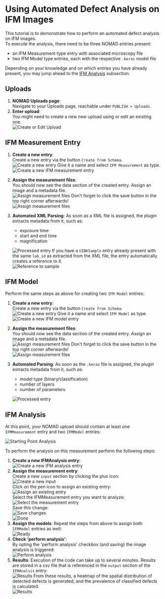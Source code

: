 # Using Automated Defect Analysis on IFM Images

This tutorial is to demonstrate how to perform an automated defect analysis on IFM images.  
To execute the analysis, there need to be three NOMAD entries present: 

* an IFM Measurement type entry with associated microscopy file
* two IFM Model type entries, each with the respective `.keras` model file

Depending on your knowledge and on which entries you have already present, you may jump ahead to the [IFM Analysis](#ifm-analysis) subsection. 

## Uploads

1. **NOMAD Uploads page**:  
    Navigate to your Uploads page, reachable under `PUBLISH > Uploads`.
2. **Enter upload**:  
    You might need to create a new new upload using  or edit an existing one.  
    ![Create or Edit Upload](../assets/tutorial_ifm/create_edit_upload.png)

## IFM Measurement Entry

1. **Create a new entry**:  
    Create a new entry via the button `Create from Schema`.  
    ![Create a new entry](../assets/tutorial_ifm/create_new_entry.png)
    Give it a name and select `IFM Measurement` as type.  
    ![Create a new IFM measurement entry](../assets/tutorial_ifm/create_new_entry_measurement.png)
2. **Assign the measurement files**:  
    You should now see the data section of the created entry. Assign an image and a metadata file.  
    ![Assign measurement files](../assets/tutorial_ifm/measurement_assign_files.png)
    Don't forget to click the save button in the top right corner afterwards!  
    ![Assign measurement files](../assets/tutorial_ifm/measurement_assign_files_save.png)
3. **Automated XML Parsing**:
    As soon as a XML file is assigned, the plugin extracts metadata from it, such as:
    * exposure time
    * start and end time
    * magnification

    ![Processed entry](../assets/tutorial_ifm/measurement_assign_files_processed.png)
    If you have a `UIBKSample` entry already present with the same `lab_id` as extracted from the XML file, the entry automatically creates a reference to it.  
    ![Reference to sample](../assets/tutorial_ifm/measurement_assign_files_reference.png)


## IFM Model

Perform the same steps as above for creating two `IFM Model` entries:

1. **Create a new entry**:  
    Create a new entry via the button `Create from Schema`.  
    ![Create a new entry](../assets/tutorial_ifm/create_new_entry.png)
    Give it a name and select `IFM Model` as type.  
    ![Create a new IFM model entry](../assets/tutorial_ifm/create_new_entry_model.png)
2. **Assign the measurement files**:  
    You should now see the data section of the created entry. Assign an image and a metadata file.  
    ![Assign measurement files](../assets/tutorial_ifm/model_assign_files.png)
    Don't forget to click the save button in the top right corner afterwards!  
    ![Assign measurement files](../assets/tutorial_ifm/model_assign_files_save.png)
3. **Automated Parsing**:
    As soon as the `.keras` file is assigned, the plugin extracts metadata from it, such as:
    * model type (binary/classification)
    * number of layers
    * number of parameters

    ![Processed entry](../assets/tutorial_ifm/model_assign_files_processed.png)
   

## IFM Analysis

At this point, your NOMAD upload should contain at least one `IFMMeasurement` entry and two `IFMModel` entries:

![Starting Point Analysis](../assets/tutorial_ifm/analysis_start.png)

To perform the analysis on this measurement perform the following steps: 

1. **Create a new IFMAnalysis entry**:  
    ![Create a new IFM analysis entry](../assets/tutorial_ifm/create_new_entry_analysis.png)
2. **Assign the measurement entry**:  
    Create a new `input` section by clicking the plus icon:  
    ![Create a new input](../assets/tutorial_ifm/analysis_reference_add.png)  
    Click on the pen icon to assign an existing entry:  
    ![Assign an existing entry](../assets/tutorial_ifm/analysis_reference_assign.png)  
    Select the IFMMeasurement entry you want to analyze:  
    ![Select the measurement entry](../assets/tutorial_ifm/analysis_reference_select.png)  
    Save this change:  
    ![Save changes](../assets/tutorial_ifm/analysis_reference_save.png)  
    ![Done](../assets/tutorial_ifm/analysis_reference_assigned.png)  
3. **Assign the models**:
    Repeat the steps from above to assign both `IFMModel` entries as well:  
    ![Ready](../assets/tutorial_ifm/analysis_ready.png)  
4. **Check 'perform analysis'**:  
    By opting the 'perform analysis' checkbox (and saving) the image analysis is triggered:  
    ![Perform analysis](../assets/tutorial_ifm/analysis_perform.png)  
5. **Results**:
    Execution of the code can take up to several minutes.
    Results are stored in a csv file that is referenced in the `output` section of the `IFMAnalsis` entry:  
    ![Results](../assets/tutorial_ifm/analysis_results_figure.png)
    From these results, a heatmap of the spatial distribution of detected defects is generated, and the prevalence of classified defects is calculated.  
    ![Results](../assets/tutorial_ifm/analysis_results_prevalence.png)  

